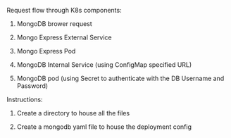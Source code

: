
Request flow through K8s components:
1. MongoDB brower request

2. Mongo Express External Service

3. Mongo Express Pod

4. MongoDB Internal Service (using ConfigMap specified URL)

5. MongoDB pod (using Secret to authenticate with the DB Username and Password)


Instructions:
1. Create a directory to house all the files

2. Create a mongodb yaml file to house the deployment config

